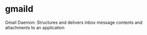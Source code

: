 # gmaild

Gmail Daemon: Structures and delivers inbox message contents and attachments to an application
